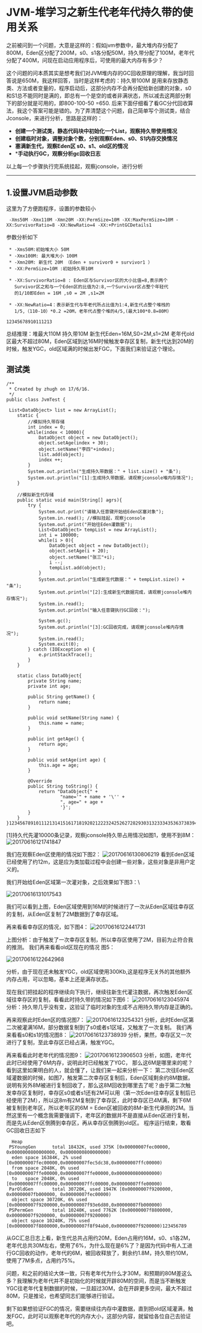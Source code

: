 # JVM-堆学习之新生代老年代持久带的使用关系



之前被问到一个问题，大意是这样的：假如jvm参数中，最大堆内存分配了800M，Eden区分配了200M，s0、s1各分配50M，持久带分配了100M，老年代分配了400M，问现在启动应用程序后，可使用的最大内存有多少？

这个问题的问本质其实是想考我们对JVM堆内存的GC回收原理的理解，我当时回答说是650M，我这样回答，当时是这样考虑的：持久带100M 是用来存放静态类、方法或者变量的，程序启动后，这部分内存不会再分配给新创建的对象，s0和S1总不能同时是满的，即总有一个是空的或者非满状态，所以减去这两部分剩下的部分就是可用的，即800-100-50 =650. 后来下面仔细看了看GC分代回收算法，我这个答案可能是错的。为了弄清楚这个问题，自己简单写个测试类，结合Jconsole，来进行分析，思路是这样的：

- **创建一个测试类，静态代码块中初始化一个List，观察持久带使用情况**
- **创建临时对象，调整对象个数，分别观察Eden、s0、S1内存交换情况**
- **塞满新生代，观察Eden区 s0、s1、old区的情况**
- ***手动执行GC，观察分析gc回收日志**

以上每一个步骤执行完系统挂起，观察jconsole，进行分析

------

## 1.设置JVM启动参数

这里为了方便跑程序，设置的参数较小

```
 -Xms50M -Xmx110M -Xmn20M -XX:PermSize=10M -XX:MaxPermSize=10M -XX:SurvivorRatio=8 -XX:NewRatio=4 -XX:+PrintGCDetails1
```

参数分析如下

```
 * -Xms50M:初始堆大小 50M
 * -Xmx100M: 最大堆大小 100M
 * -Xmn20M: 新生代 20M （Eden + survivor0 + survivor1 ）
 * -XX:PermSize=10M :初始持久带10M

 * -XX:SurvivorRatio=8 : Eden区与Survivor区的大小比值=8,表示两个
   Survivor区之和与一个Eden区的比值为2:8,一个Survivor区占整个年轻代
   的1/10即Eden = 16M ,s0 = 2M ,s1=2M

 * -XX:NewRatio=4：表示新生代与年老代所占比值为1:4,新生代占整个堆栈的
   1/5,（110-10）*0.2 =20M，老年代占整个堆的4/5,(最大100*0.8=80M)

12345678910111213
```

总结推理：堆最大110M 持久带10M 新生代Eden=16M,S0=2M,s1=2M 老年代old区最大不超过80M，Eden区域到达16M时候触发幸存区复制，新生代达到20M的时候，触发YGC，old区域满的时候出发FGC，下面我们来验证这个理论。

## 测试类

```
/**
 * Created by zhugh on 17/6/16.
 */
public class JvmTest {

 List<DataObject> list = new ArrayList();
    static {
        //模拟持久带存储
        int index = 0;
        while(index < 10000){
            DataObject object = new DataObject();
            object.setAge(index + 30);
            object.setName("李四"+index);
            list.add(object);
            index ++;
        }
        System.out.println("生成持久带数据：" + list.size() + "条");
        System.out.println("[1]:生成持久带数据，请观察jconsole堆内存情况");
    }

    //模拟新生代存储
    public static void main(String[] agrs){
        try {
            System.out.print("请输入任意键开始给Eden区塞对象");
            System.in.read(); //模拟挂起，观察jconsole
            System.out.print("开始往Eden灌数据");
            List<DataObject> tempList = new ArrayList();
            int i = 100000;
            while(i > 0){
                DataObject object = new DataObject();
                object.setAge(i + 20);
                object.setName("张三"+i);
                i --;
                tempList.add(object);
            }
            System.out.println("生成新生代数据：" + tempList.size() + "条");
            System.out.println("[2]:生成新生代数据完成，请观察jconsole堆内存情况");
            System.in.read();
            System.out.println("输入任意键执行GC回收：");

            System.gc();
            System.out.println("[3]:GC回收完成，请观察jconsole堆内存情况");
            System.in.read();
            System.exit(0);
        } catch (IOException e) {
            e.printStackTrace();
        }
    }

    static class DataObject{
        private String name;
        private int age;

        public String getName() {
            return name;
        }

        public void setName(String name) {
            this.name = name;
        }

        public int getAge() {
            return age;
        }

        public void setAge(int age) {
            this.age = age;
        }

        @Override
        public String toString() {
            return "DataObject{" +
                    "name='" + name + '\'' +
                    ", age=" + age +
                    '}';
        }
    }
}123456789101112131415161718192021222324252627282930313233343536373839404142434445464748495051525354555657585960616263646566676869707172737475767778
```

[1]持久代先灌10000条记录，观察jconsole持久带占用情况如图1，使用不到8M：
![20170616121741847](JVM-堆学习之新生代老年代持久带的使用关系.assets/20170616121741847.jpg)

我们在观察Eden区使用的情况如下图2：
![20170616130806219](JVM-堆学习之新生代老年代持久带的使用关系.assets/20170616130806219.jpg)
看到Eden区域已经使用了约12m，这是应为类加载过程中会创建一些对象，这些对象是非用户定义的。

我们开始给Eden区域第一次灌对象，之后效果如下图3：\

![20170616131017543](JVM-堆学习之新生代老年代持久带的使用关系.assets/20170616131017543.jpg)

我们可以看到上图，Eden区域使用到16M的时候进行了一次从Eden区域往幸存区的复制，从Eden区复制了2M数据到了幸存区域。

再来看看幸存区的情况，如下图4：
![20170616122441731](JVM-堆学习之新生代老年代持久带的使用关系.assets/20170616122441731.jpg)

上图分析：由于触发了一次幸存区复制，所以幸存区使用了2M，目前为止符合我的推测。
我们再来看看old区现在的情况 图5：

![20170616122642968](JVM-堆学习之新生代老年代持久带的使用关系.assets/20170616122642968.jpg)

分析，由于现在还未触发YGC，old区域使用300Kb,这是程序无关外的其他额外内存占用，可以忽略，基本上还是满存状态。

现在我们把挂起的程序继续向下执行，继续往新生代灌注数据，再次触发Eden区域往幸存区的复制，看看此时持久带的情况如下图6：
![20170616123045974](JVM-堆学习之新生代老年代持久带的使用关系.assets/20170616123045974.jpg)
分析：持久带几乎没有变，这验证了临时对象的生成不占用持久带内存是正确的。

再来观察此时Eden区的情况图7：
![20170616123254321](JVM-堆学习之新生代老年代持久带的使用关系.assets/20170616123254321.jpg)
分析，此时Eden区第二次被灌满16M，部分数据复制到了s0或者s1区域，又触发了一次复制。
我们再来看看s0和s1的情况图8：
![20170616123738939](JVM-堆学习之新生代老年代持久带的使用关系.assets/20170616123738939.jpg)
分析，果然，幸存区又一次进行了复制，至此幸存区已经占满，触发YGC。

再来看看此时老年代的情况图9：
![20170616123906503](JVM-堆学习之新生代老年代持久带的使用关系.assets/20170616123906503.jpg)
分析，如图，老年代此时已经使用了6M内存，说明此时已经触发了YGC，
那么这6M是哪里来的呢？看到这里如果明白的人，就会懂了，让我们来一起来分析一下：
第二次往Eden区域灌数据的时候，如图7，触发第二次幸存区复制后，Eden区域剩余约8M数据，说明有另外8M被进行复制回收了，那么这8M回收到哪里去了呢？由于第二次触发幸存区复制时，幸存区s0或者s1还有2M可以用（第一次Eden往幸存区复制后已经使用了2M），所以这8m有2M复制到了幸存区，此时幸存区已4M满，剩下6M被复制到老年区，所以老年区的6M = Eden区被回收的8M-新生代承担的2M。当然这里有一个概念我需要强调下，老年区的数据并不是直接从Eden区进行复制，而是先从Eden区倒腾到幸存区，再从幸存区倒腾到old区。
程序运行结束，敢看GC回收日志如下

```
  Heap
 PSYoungGen      total 18432K, used 375K [0x00000007fec00000, 0x0000000800000000, 0x0000000800000000)
  eden space 16384K, 2% used [0x00000007fec00000,0x00000007fec5dc38,0x00000007ffc00000)
  from space 2048K, 0% used [0x00000007ffe00000,0x00000007ffe00000,0x0000000800000000)
  to   space 2048K, 0% used [0x00000007ffc00000,0x00000007ffc00000,0x00000007ffe00000)
 ParOldGen       total 30720K, used 1947K [0x00000007f9200000, 0x00000007fb000000, 0x00000007fec00000)
  object space 30720K, 6% used [0x00000007f9200000,0x00000007f93e6d80,0x00000007fb000000)
 PSPermGen       total 10240K, used 7762K [0x00000007f8800000, 0x00000007f9200000, 0x00000007f9200000)
  object space 10240K, 75% used [0x00000007f8800000,0x00000007f8f94ab0,0x00000007f9200000)123456789
```

从GC汇总日志上看，新生代总共占用约20M，Eden占用约16M，s0、s1各2M，老年代总共30M左右，使用了6%，为什么现在是6%了？是因为代码中有人工进行GC回收的动作，老年代的6M，被回收释放了，剩余约1.8M，持久带约10M，使用了7M多点，占用约75%。

问题，和之前的结论大体一致，只有老年代为什么才30M，和预期的80M差这么多？我理解为老年代并不是初始化的时候就开辟80M的空间，而是当不断触发YGC往老年代复制数据的时候，一旦超过30M，会在开辟更多空间，最大不超过80M，只是推论，也希望同志们能够进行验证。

剩下如果想验证FGC的情况，需要继续往内存中灌数据，直到把old区域灌满，触发FGC，此时可以观察老年代的内存大小，这部分内容，就留给各位自己去验证吧。